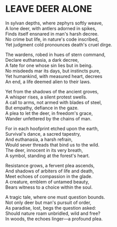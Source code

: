 # LEAVE DEER ALONE  
  
In sylvan depths, where zephyrs softly weave,  
A lone deer, with antlers adorned in spikes,  
Finds itself ensnared in man's harsh decree.  
No crime but life, in nature's code inscribed,  
Yet judgment cold pronounces death's cruel dirge.  
  
The wardens, robed in hues of stern command,  
Declare euthanasia, a dark decree,  
A fate for one whose sin lies but in being.  
No misdeeds mar its days, but instincts pure,  
Yet humankind, with measured heart, decrees  
An end, a life deemed alien to their laws.  
  
Yet from the shadows of the ancient groves,  
A whisper rises, a silent protest swells.  
A call to arms, not armed with blades of steel,  
But empathy, defiance in the gaze.  
A plea to let the deer, in freedom's grace,  
Wander unfettered by the chains of man.  
  
For in each hoofprint etched upon the earth,  
Survival's dance, a sacred tapestry,  
And euthanasia, a harsh refrain,  
Would sever threads that bind us to the wild.  
The deer, innocent in its very breath,  
A symbol, standing at the forest's heart.  
  
Resistance grows, a fervent plea ascends,  
And shadows of arbiters of life and death,  
Meet echoes of compassion in the glade.  
A creature, emblem of untamed beauty,  
Bears witness to a choice within the soul.  
  
A tragic tale, where one must question bounds.  
Not only deer but man's pursuit of order,  
As paradise, lost, begs the question asked:  
Should nature roam unbridled, wild and free?  
In woods, the echoes linger—a profound plea.